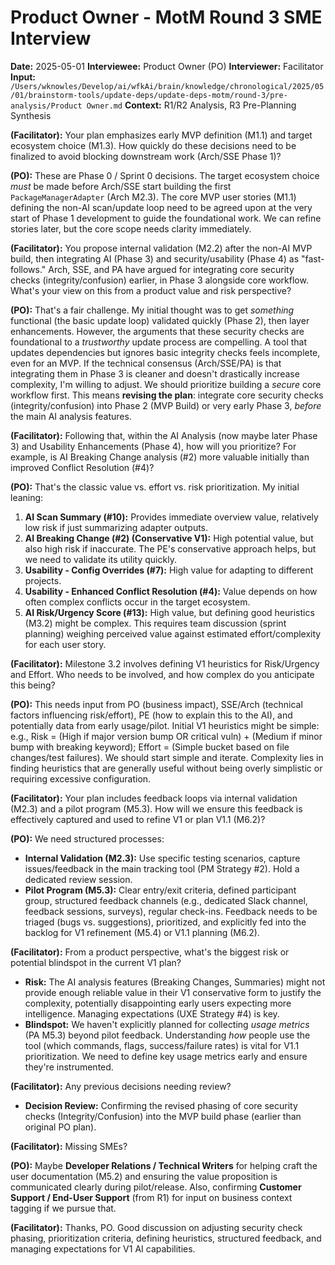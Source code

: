 # Product Owner - MotM Round 3 SME Interview

**Date:** 2025-05-01
**Interviewee:** Product Owner (PO)
**Interviewer:** Facilitator
**Input:** `/Users/wknowles/Develop/ai/wfkAi/brain/knowledge/chronological/2025/05/01/brainstorm-tools/update-deps/update-deps-motm/round-3/pre-analysis/Product Owner.md`
**Context:** R1/R2 Analysis, R3 Pre-Planning Synthesis

**(Facilitator):** Your plan emphasizes early MVP definition (M1.1) and target ecosystem choice (M1.3). How quickly do these decisions need to be finalized to avoid blocking downstream work (Arch/SSE Phase 1)?

**(PO):** These are Phase 0 / Sprint 0 decisions. The target ecosystem choice *must* be made before Arch/SSE start building the first `PackageManagerAdapter` (Arch M2.3). The core MVP user stories (M1.1) defining the non-AI scan/update loop need to be agreed upon at the very start of Phase 1 development to guide the foundational work. We can refine stories later, but the core scope needs clarity immediately.

**(Facilitator):** You propose internal validation (M2.2) after the non-AI MVP build, then integrating AI (Phase 3) and security/usability (Phase 4) as "fast-follows." Arch, SSE, and PA have argued for integrating core security checks (integrity/confusion) earlier, in Phase 3 alongside core workflow. What's your view on this from a product value and risk perspective?

**(PO):** That's a fair challenge. My initial thought was to get *something* functional (the basic update loop) validated quickly (Phase 2), then layer enhancements. However, the arguments that these security checks are foundational to a *trustworthy* update process are compelling. A tool that updates dependencies but ignores basic integrity checks feels incomplete, even for an MVP. If the technical consensus (Arch/SSE/PA) is that integrating them in Phase 3 is cleaner and doesn't drastically increase complexity, I'm willing to adjust. We should prioritize building a *secure* core workflow first. This means **revising the plan**: integrate core security checks (integrity/confusion) into Phase 2 (MVP Build) or very early Phase 3, *before* the main AI analysis features.

**(Facilitator):** Following that, within the AI Analysis (now maybe later Phase 3) and Usability Enhancements (Phase 4), how will you prioritize? For example, is AI Breaking Change analysis (#2) more valuable initially than improved Conflict Resolution (#4)?

**(PO):** That's the classic value vs. effort vs. risk prioritization. My initial leaning:
1.  **AI Scan Summary (#10):** Provides immediate overview value, relatively low risk if just summarizing adapter outputs.
2.  **AI Breaking Change (#2) (Conservative V1):** High potential value, but also high risk if inaccurate. The PE's conservative approach helps, but we need to validate its utility quickly.
3.  **Usability - Config Overrides (#7):** High value for adapting to different projects.
4.  **Usability - Enhanced Conflict Resolution (#4):** Value depends on how often complex conflicts occur in the target ecosystem.
5.  **AI Risk/Urgency Score (#13):** High value, but defining good heuristics (M3.2) might be complex.
This requires team discussion (sprint planning) weighing perceived value against estimated effort/complexity for each user story.

**(Facilitator):** Milestone 3.2 involves defining V1 heuristics for Risk/Urgency and Effort. Who needs to be involved, and how complex do you anticipate this being?

**(PO):** This needs input from PO (business impact), SSE/Arch (technical factors influencing risk/effort), PE (how to explain this to the AI), and potentially data from early usage/pilot. Initial V1 heuristics might be simple: e.g., Risk = (High if major version bump OR critical vuln) + (Medium if minor bump with breaking keyword); Effort = (Simple bucket based on file changes/test failures). We should start simple and iterate. Complexity lies in finding heuristics that are generally useful without being overly simplistic or requiring excessive configuration.

**(Facilitator):** Your plan includes feedback loops via internal validation (M2.3) and a pilot program (M5.3). How will we ensure this feedback is effectively captured and used to refine V1 or plan V1.1 (M6.2)?

**(PO):** We need structured processes:
*   **Internal Validation (M2.3):** Use specific testing scenarios, capture issues/feedback in the main tracking tool (PM Strategy #2). Hold a dedicated review session.
*   **Pilot Program (M5.3):** Clear entry/exit criteria, defined participant group, structured feedback channels (e.g., dedicated Slack channel, feedback sessions, surveys), regular check-ins. Feedback needs to be triaged (bugs vs. suggestions), prioritized, and explicitly fed into the backlog for V1 refinement (M5.4) or V1.1 planning (M6.2).

**(Facilitator):** From a product perspective, what's the biggest risk or potential blindspot in the current V1 plan?
*   **Risk:** The AI analysis features (Breaking Changes, Summaries) might not provide enough reliable value in their V1 conservative form to justify the complexity, potentially disappointing early users expecting more intelligence. Managing expectations (UXE Strategy #4) is key.
*   **Blindspot:** We haven't explicitly planned for collecting *usage metrics* (PA M5.3) beyond pilot feedback. Understanding *how* people use the tool (which commands, flags, success/failure rates) is vital for V1.1 prioritization. We need to define key usage metrics early and ensure they're instrumented.

**(Facilitator):** Any previous decisions needing review?
*   **Decision Review:** Confirming the revised phasing of core security checks (Integrity/Confusion) into the MVP build phase (earlier than original PO plan).

**(Facilitator):** Missing SMEs?

**(PO):** Maybe **Developer Relations / Technical Writers** for helping craft the user documentation (M5.2) and ensuring the value proposition is communicated clearly during pilot/release. Also, confirming **Customer Support / End-User Support** (from R1) for input on business context tagging if we pursue that.

**(Facilitator):** Thanks, PO. Good discussion on adjusting security check phasing, prioritization criteria, defining heuristics, structured feedback, and managing expectations for V1 AI capabilities. 